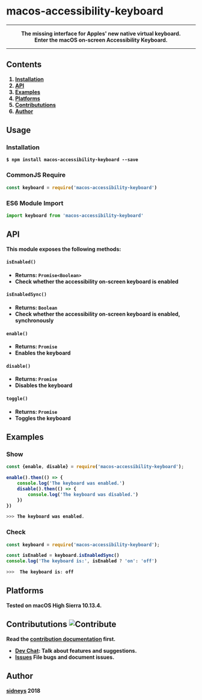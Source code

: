 # macos-accessibility-keyboard

------

<p align="center">
  <b>The missing interface for Apples' new native virtual keyboard.<br/>
  Enter the macOS on-screen Accessibility Keyboard.
</p>

------


## Contents

1. [Installation](#installation)
1. [API](#api)
1. [Examples](#examples)
1. [Platforms](#platforms)
1. [Contribututions](#contribututions)
1. [Author](#author)


## <a name="installation"></a>Usage

### Installation

```shell
$ npm install macos-accessibility-keyboard --save
```

### CommonJS Require

```javascript
const keyboard = require('macos-accessibility-keyboard')
```

### ES6 Module Import

```javascript
import keyboard from 'macos-accessibility-keyboard'
```


## <a name="api"></a>API

This module exposes the following methods:

#### `isEnabled()`

 - Returns: `Promise<Boolean>`
 - Check whether the accessibility on-screen keyboard is enabled

#### `isEnabledSync()`

 - Returns: `Boolean`
 - Check whether the accessibility on-screen keyboard is enabled, synchronously

#### `enable()`

 - Returns: `Promise`
 - Enables the keyboard

#### `disable()`

 - Returns: `Promise`
 - Disables the keyboard

#### `toggle()`

 - Returns: `Promise`
 - Toggles the keyboard


## <a name="usage"></a>Examples

### Show
```javascript
const {enable, disable} = require('macos-accessibility-keyboard');

enable().then(() => {
	console.log('The keyboard was enabled.')
	disable().then(() => {
		console.log('The keyboard was disabled.')
	})
})
```

```javascript
>>> The keyboard was enabled.
```

### Check

```javascript
const keyboard = require('macos-accessibility-keyboard');

const isEnabled = keyboard.isEnabledSync()
console.log('The keyboard is:', isEnabled ? 'on': 'off')
```

```javascript
>>>  The keyboard is: off
```


## <a name="platforms"/></a> Platforms

Tested on macOS High Sierra 10.13.4.


## <a name="contributions"/></a> Contribututions ![Contribute](https://img.shields.io/badge/contributions-wanted-red.svg?style=flat-square)

Read the [contribution documentation](https://github.com/sidneys/git-status-cli/blob/release/CONTRIBUTING.md) first.

- [Dev Chat](http://gitter.im/sidneys/git-status-cli): Talk about features and suggestions.
- [Issues](http;//github.com/sidneys/git-status-cli/issues) File bugs and document issues.


## <a name="author"/></a> Author

[sidneys](http://sidneys.github.io) 2018

